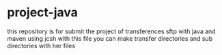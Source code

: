 # project-java
this repository is for submit the project of transferences sftp with java and maven using jcsh
with this file you can make transfer directories and sub directories with her files
